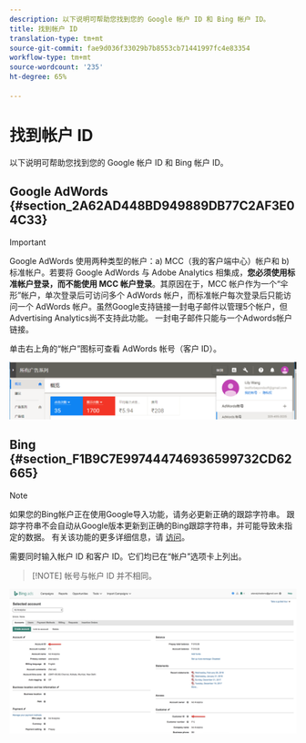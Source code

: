 ```yaml
---
description: 以下说明可帮助您找到您的 Google 帐户 ID 和 Bing 帐户 ID。
title: 找到帐户 ID
translation-type: tm+mt
source-git-commit: fae9d036f33029b7b8553cb71441997fc4e83354
workflow-type: tm+mt
source-wordcount: '235'
ht-degree: 65%

---
```



# 找到帐户 ID

以下说明可帮助您找到您的 Google 帐户 ID 和 Bing 帐户 ID。

## Google AdWords {#section_2A62AD448BD949889DB77C2AF3E04C33}

>[!IMPORTANT]
>
>Google AdWords 使用两种类型的帐户：a) MCC（我的客户端中心）帐户和 b) 标准帐户。若要将 Google AdWords 与 Adobe Analytics 相集成，**您必须使用标准帐户登录，而不能使用 MCC 帐户登录**。其原因在于，MCC 帐户作为一个“伞形”帐户，单次登录后可访问多个 AdWords 帐户，而标准帐户每次登录后只能访问一个 AdWords 帐户。虽然Google支持链接一封电子邮件以管理5个帐户，但Advertising Analytics尚不支持此功能。 一封电子邮件只能与一个Adwords帐户链接。

单击右上角的“帐户”图标可查看 AdWords 帐号（客户 ID）。

![](assets/google_account.png)

## Bing {#section_F1B9C7E997444746936599732CD62665}

>[!NOTE]
>
>如果您的Bing帐户正在使用Google导入功能，请务必更新正确的跟踪字符串。 跟踪字符串不会自动从Google版本更新到正确的Bing跟踪字符串，并可能导致未指定的数据。 有关该功能的更多详细信息，请 [访问](https://help.ads.microsoft.com/apex/index/3/en/50851/)。

需要同时输入帐户 ID 和客户 ID。它们均已在“帐户”选项卡上列出。

>[!NOTE] 帐号与帐户 ID 并不相同。

![](assets/bing_id.png)
